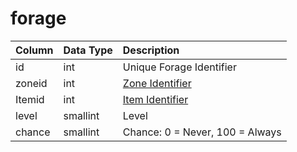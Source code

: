 # forage

| Column | Data Type | Description |
| :--- | :--- | :--- |
| id | int | Unique Forage Identifier |
| zoneid | int | [Zone Identifier](../../../../categories/zones/zone-list) |
| Itemid | int | [Item Identifier](../../../schema/categories/tradeskills/items.md) |
| level | smallint | Level |
| chance | smallint | Chance: 0 = Never, 100 = Always |

